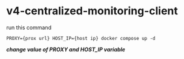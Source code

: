 # v4-centralized-monitoring-client

run this command 
```
PROXY={prox url} HOST_IP={host ip} docker compose up -d
```
***change value of PROXY and HOST_IP variable***
